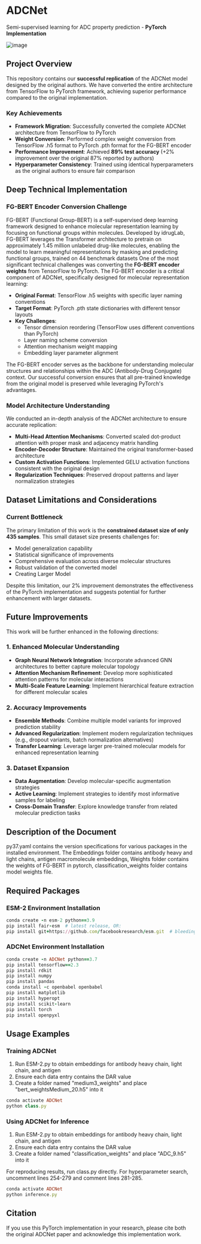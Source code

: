 # ADCNet
Semi-supervised learning for ADC property prediction - **PyTorch Implementation**

![image](ADCNet.svg)

## Project Overview

This repository contains our **successful replication** of the ADCNet model designed by the original authors. We have converted the entire architecture from TensorFlow to PyTorch framework, achieving superior performance compared to the original implementation.

### Key Achievements

- **Framework Migration**: Successfully converted the complete ADCNet architecture from TensorFlow to PyTorch
- **Weight Conversion**: Performed complex weight conversion from TensorFlow .h5 format to PyTorch .pth format for the FG-BERT encoder
- **Performance Improvement**: Achieved **89% test accuracy** (+2% improvement over the original 87% reported by authors)
- **Hyperparameter Consistency**: Trained using identical hyperparameters as the original authors to ensure fair comparison

## Deep Technical Implementation

### FG-BERT Encoder Conversion Challenge
FG-BERT (Functional Group-BERT) is a self-supervised deep learning framework designed to enhance molecular representation learning by focusing on functional groups within molecules. Developed by idrugLab, FG-BERT leverages the Transformer architecture to pretrain on approximately 1.45 million unlabeled drug-like molecules, enabling the model to learn meaningful representations by masking and predicting functional groups, trained on 44 benchmark datasets
One of the most significant technical challenges was converting the **FG-BERT encoder weights** from TensorFlow to PyTorch. The FG-BERT encoder is a critical component of ADCNet, specifically designed for molecular representation learning:

- **Original Format**: TensorFlow .h5 weights with specific layer naming conventions
- **Target Format**: PyTorch .pth state dictionaries with different tensor layouts
- **Key Challenges**: 
  - Tensor dimension reordering (TensorFlow uses different conventions than PyTorch)
  - Layer naming scheme conversion
  - Attention mechanism weight mapping
  - Embedding layer parameter alignment

The FG-BERT encoder serves as the backbone for understanding molecular structures and relationships within the ADC (Antibody-Drug Conjugate) context. Our successful conversion ensures that all pre-trained knowledge from the original model is preserved while leveraging PyTorch's advantages.

### Model Architecture Understanding

We conducted an in-depth analysis of the ADCNet architecture to ensure accurate replication:

- **Multi-Head Attention Mechanisms**: Converted scaled dot-product attention with proper mask and adjacency matrix handling
- **Encoder-Decoder Structure**: Maintained the original transformer-based architecture
- **Custom Activation Functions**: Implemented GELU activation functions consistent with the original design
- **Regularization Techniques**: Preserved dropout patterns and layer normalization strategies

## Dataset Limitations and Considerations

### Current Bottleneck
The primary limitation of this work is the **constrained dataset size of only 435 samples**. This small dataset size presents challenges for:
- Model generalization capability
- Statistical significance of improvements
- Comprehensive evaluation across diverse molecular structures
- Robust validation of the converted model
- Creating Larger Model

Despite this limitation, our 2% improvement demonstrates the effectiveness of the PyTorch implementation and suggests potential for further enhancement with larger datasets.

## Future Improvements

This work will be further enhanced in the following directions:

### 1. Enhanced Molecular Understanding
- **Graph Neural Network Integration**: Incorporate advanced GNN architectures to better capture molecular topology
- **Attention Mechanism Refinement**: Develop more sophisticated attention patterns for molecular interactions
- **Multi-Scale Feature Learning**: Implement hierarchical feature extraction for different molecular scales

### 2. Accuracy Improvements
- **Ensemble Methods**: Combine multiple model variants for improved prediction stability
- **Advanced Regularization**: Implement modern regularization techniques (e.g., dropout variants, batch normalization alternatives)
- **Transfer Learning**: Leverage larger pre-trained molecular models for enhanced representation learning

### 3. Dataset Expansion
- **Data Augmentation**: Develop molecular-specific augmentation strategies
- **Active Learning**: Implement strategies to identify most informative samples for labeling
- **Cross-Domain Transfer**: Explore knowledge transfer from related molecular prediction tasks

## Description of the Document

py37.yaml contains the version specifications for various packages in the installed environment. The Embeddings folder contains antibody heavy and light chains, antigen macromolecule embeddings, Weights folder contains the weights of FG-BERT in pytorch, classification_weights folder contains model weights file.

## Required Packages

### ESM-2 Environment Installation
```ruby
conda create -n esm-2 python==3.9
pip install fair-esm  # latest release, OR:
pip install git+https://github.com/facebookresearch/esm.git  # bleeding edge, current repo main branch
```

### ADCNet Environment Installation
```ruby
conda create -n ADCNet python==3.7
pip install tensorflow==2.3
pip install rdkit
pip install numpy
pip install pandas
conda install -c openbabel openbabel
pip install matplotlib
pip install hyperopt
pip install scikit-learn
pip install torch
pip install openpyxl
```

## Usage Examples

### Training ADCNet
1. Run ESM-2.py to obtain embeddings for antibody heavy chain, light chain, and antigen
2. Ensure each data entry contains the DAR value
3. Create a folder named "medium3_weights" and place "bert_weightsMedium_20.h5" into it

```ruby
conda activate ADCNet
python class.py
```

### Using ADCNet for Inference
1. Run ESM-2.py to obtain embeddings for antibody heavy chain, light chain, and antigen
2. Ensure each data entry contains the DAR value
3. Create a folder named "classification_weights" and place "ADC_9.h5" into it

For reproducing results, run class.py directly. For hyperparameter search, uncomment lines 254-279 and comment lines 281-285.

```ruby
conda activate ADCNet
python inference.py
```



## Citation

If you use this PyTorch implementation in your research, please cite both the original ADCNet paper and acknowledge this implementation work.